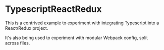 # TypescriptReactRedux

This is a contrived example to experiment with integrating Typescript into a React/Redux project.

It's also being used to experiment with modular Webpack config, split across files.
